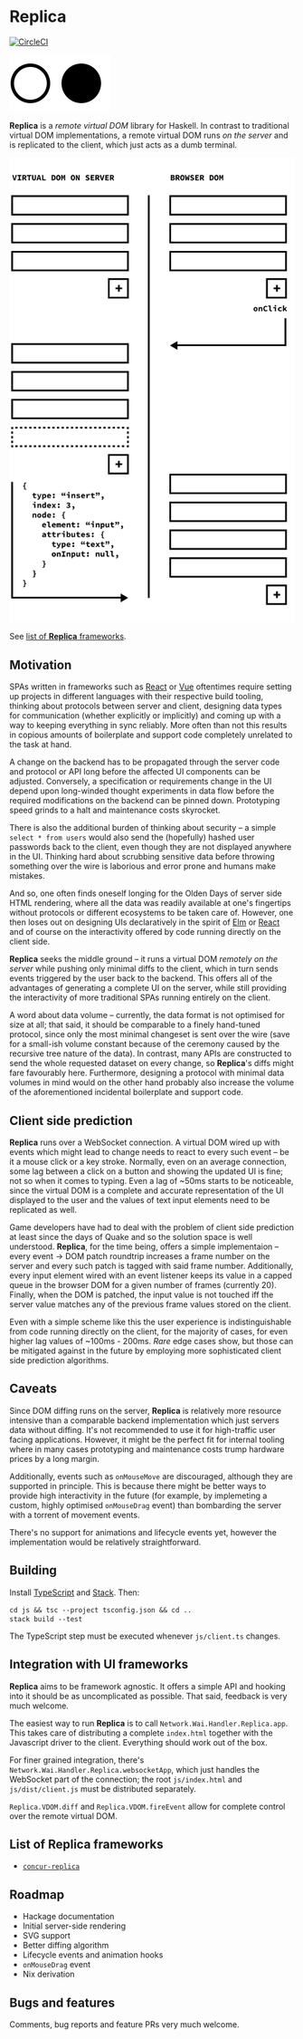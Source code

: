 # Replica

[![CircleCI](https://circleci.com/gh/pkamenarsky/replica.svg?style=svg)](https://circleci.com/gh/pkamenarsky/replica)

![Remote logo](./docs/replica-logo.svg)

**Replica** is a *remote virtual DOM* library for Haskell. In contrast to traditional virtual DOM implementations, a remote virtual DOM runs *on the server* and is replicated to the client, which just acts as a dumb terminal.

![Remote DOM](./docs/replica-dom.svg)

See [list of **Replica** frameworks](#list-of-replica-frameworks).

## Motivation

SPAs written in frameworks such as [React](https://reactjs.org) or [Vue](https://vuejs.org) oftentimes require setting up projects in different languages with their respective build tooling, thinking about protocols between server and client, designing data types for communication (whether explicitly or implicitly) and coming up with a way to keeping everything in sync reliably. More often than not this results in copious amounts of boilerplate and support code completely unrelated to the task at hand.

A change on the backend has to be propagated through the server code and protocol or API long before the affected UI components can be adjusted. Conversely, a specification or requirements change in the UI depend upon long-winded thought experiments in data flow before the required modifications on the backend can be pinned down. Prototyping speed grinds to a halt and maintenance costs skyrocket.

There is also the additional burden of thinking about security – a simple `select * from users` would also send the (hopefully) hashed user passwords back to the client, even though they are not displayed anywhere in the UI. Thinking hard about scrubbing sensitive data before throwing something over the wire is laborious and error prone and humans make mistakes.

And so, one often finds oneself longing for the Olden Days of server side HTML rendering, where all the data was readily available at one's fingertips without protocols or different ecosystems to be taken care of. However, one then loses out on designing UIs declaratively in the spirit of [Elm](https://elm-lang.org) or [React](https://reactjs.org) and of course on the interactivity offered by code running directly on the client side.

**Replica** seeks the middle ground – it runs a virtual DOM *remotely on the server* while pushing only minimal diffs to the client, which in turn sends events triggered by the user back to the backend. This offers all of the advantages of generating a complete UI on the server, while still providing the interactivity of more traditional SPAs running entirely on the client.

A word about data volume – currently, the data format is not optimised for size at all; that said, it should be comparable to a finely hand-tuned protocol, since only the most minimal changeset is sent over the wire (save for a small-ish volume constant because of the ceremony caused by the recursive tree nature of the data). In contrast, many APIs are constructed to send the whole requested dataset on every change, so **Replica**'s diffs might fare favourably here. Furthermore, designing a protocol with minimal data volumes in mind would on the other hand probably also increase the volume of the aforementioned incidental boilerplate and support code.

## Client side prediction

**Replica** runs over a WebSocket connection. A virtual DOM wired up with events which might lead to change needs to react to every such event – be it a mouse click or a key stroke. Normally, even on an average connection, some lag between a click on a button and showing the updated UI is fine; not so when it comes to typing. Even a lag of ~50ms starts to be noticeable, since the virtual DOM is a complete and accurate representation of the UI displayed to the user and the values of text input elements need to be replicated as well.

Game developers have had to deal with the problem of client side prediction at least since the days of Quake and so the solution space is well understood. **Replica**, for the time being, offers a simple implementaion – every event → DOM patch roundtrip increases a frame number on the server and every such patch is tagged with said frame number. Additionally, every input element wired with an event listener keeps its value in a capped queue in the browser DOM for a given number of frames (currently 20). Finally, when the DOM is patched, the input value is not touched iff the server value matches any of the previous frame values stored on the client.

Even with a simple scheme like this the user experience is indistinguishable from code running directly on the client, for the majority of cases, for even higher lag values of ~100ms - 200ms. *Rare* edge cases show, but those can be mitigated against in the future by employing more sophisticated client side prediction algorithms.

## Caveats

Since DOM diffing runs on the server, **Replica** is relatively more resource intensive than a comparable backend implementation which just servers data without diffing. It's not recommended to use it for high-traffic user facing applications. However, it might be the perfect fit for internal tooling where in many cases prototyping and maintenance costs trump hardware prices by a long margin.

Additionally, events such as `onMouseMove` are discouraged, although they are supported in principle. This is because there might be better ways to provide high interactivity in the future (for example, by implemeting a custom, highly optimised `onMouseDrag` event) than bombarding the server with a torrent of movement events.

There's no support for animations and lifecycle events yet, however the implementation would be relatively straightforward.

## Building

Install [TypeScript](https://www.typescriptlang.org) and [Stack](https://docs.haskellstack.org/en/stable/README). Then:

```
cd js && tsc --project tsconfig.json && cd ..
stack build --test
```

The TypeScript step must be executed whenever `js/client.ts` changes.

## Integration with UI frameworks

**Replica** aims to be framework agnostic. It offers a simple API and hooking into it should be as uncomplicated as possible. That said, feedback is very much welcome.

The easiest way to run **Replica** is to call `Network.Wai.Handler.Replica.app`. This takes care of distributing a complete `index.html` together with the Javascript driver to the client. Everything should work out of the box.

For finer grained integration, there's `Network.Wai.Handler.Replica.websocketApp`, which just handles the WebSocket part of the connection; the root `js/index.html` and `js/dist/client.js` must be distributed separately.

`Replica.VDOM.diff` and `Replica.VDOM.fireEvent` allow for complete control over the remote virtual DOM.

## List of **Replica** frameworks

* [`concur-replica`](https://github.com/pkamenarsky/concur-replica)

## Roadmap

* Hackage documentation
* Initial server-side rendering
* SVG support
* Better diffing algorithm
* Lifecycle events and animation hooks
* `onMouseDrag` event
* Nix derivation

## Bugs and features

Comments, bug reports and feature PRs very much welcome.
